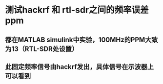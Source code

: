 # 测试hackrf 和 rtl-sdr之间的频率误差 ppm 

## 都在MATLAB simulink中实验，100MHz的PPM大致为13（RTL-SDR处设置）
## 此固定频率信号由hackrf发出，具体信号在示波器上可以看到
